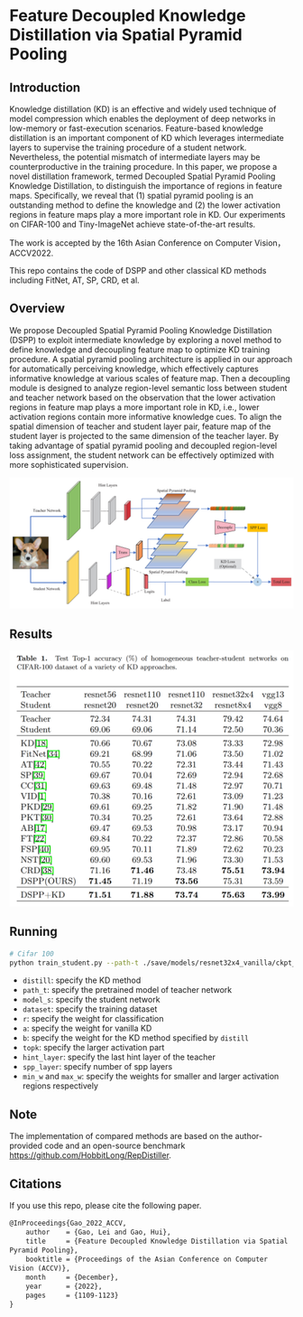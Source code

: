 # Feature Decoupled Knowledge Distillation via Spatial Pyramid Pooling

## Introduction

Knowledge distillation (KD) is an effective and widely used technique of model compression which enables the deployment of deep networks in low-memory or fast-execution scenarios. Feature-based knowledge distillation is an important component of KD which leverages intermediate layers to supervise the training procedure of a student network. Nevertheless, the potential mismatch of intermediate layers may be counterproductive in the training procedure. In this paper, we propose a novel distillation framework, termed Decoupled Spatial Pyramid Pooling Knowledge Distillation, to distinguish the importance of regions in feature maps. Specifically, we reveal that (1) spatial pyramid pooling is an outstanding method to define the knowledge and  (2) the lower activation regions in feature maps play a more important role in KD. Our experiments on CIFAR-100 and Tiny-ImageNet achieve state-of-the-art results.

The work is accepted by the 16th Asian Conference on Computer Vision， ACCV2022.

This repo contains the code of DSPP and other classical KD methods including FitNet, AT, SP, CRD, et al.

## Overview

We propose Decoupled Spatial Pyramid Pooling Knowledge Distillation (DSPP) to exploit intermediate knowledge by exploring a novel method to define knowledge and decoupling feature map to optimize KD training procedure. A spatial pyramid pooling architecture is applied in our approach for automatically perceiving knowledge, which effectively captures informative knowledge at various scales of feature map. Then a decoupling module is designed to analyze region-level semantic loss between student and teacher network based on the observation that the lower activation regions in feature map plays a more important role in KD, i.e., lower activation regions contain more informative knowledge cues. To align the spatial dimension of teacher and student layer pair, feature map of the student layer is projected to the same dimension of the teacher layer. By taking advantage of spatial pyramid pooling and decoupled region-level loss assignment, the student network can be effectively optimized with more sophisticated supervision. 

![DSPP/overview.png at main · luilui97/DSPP (github.com)](https://github.com/luilui97/DSPP/blob/main/image/overview.png)

## Results

![DSPP/results.png at main · luilui97/DSPP (github.com)](https://github.com/luilui97/DSPP/blob/main/image/results.png)

## Running

```bash
# Cifar 100
python train_student.py --path-t ./save/models/resnet32x4_vanilla/ckpt_epoch_240.pth --distill SPP --model_s resnet8x4 -r 1 -a 1 -b 1 --topk 100 --hint_layer 3 --spp_layer 3 --dataset cifar100 --min_w 10 --max_w 1 --trial 0 
```

- `distill`: specify the KD method
- `path_t`: specify the pretrained model of teacher network
- `model_s`: specify the student network
- `dataset`: specify the training dataset
- `r`: specify the weight for classification
- `a`: specify the weight for vanilla KD
- `b`: specify the weight for the KD method specified by `distill`
- `topk`: specify the larger activation part
- `hint_layer`: specify the last hint layer of the teacher
- `spp_layer`: specify number of spp layers
- `min_w` and `max_w`: specify the weights for smaller and larger activation regions respectively

## Note

The implementation of compared methods are based on the author-provided code and an open-source benchmark https://github.com/HobbitLong/RepDistiller. 

## Citations

If you use this repo, please cite the following paper. 

```
@InProceedings{Gao_2022_ACCV,
    author    = {Gao, Lei and Gao, Hui},
    title     = {Feature Decoupled Knowledge Distillation via Spatial Pyramid Pooling},
    booktitle = {Proceedings of the Asian Conference on Computer Vision (ACCV)},
    month     = {December},
    year      = {2022},
    pages     = {1109-1123}
}
```


